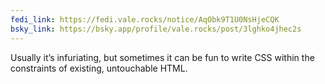 ```yaml
---
fedi_link: https://fedi.vale.rocks/notice/AqObk9T1U0NsHjeCQK
bsky_link: https://bsky.app/profile/vale.rocks/post/3lghko4jhec2s
---
```


Usually it’s infuriating, but sometimes it can be fun to write CSS within the constraints of existing, untouchable HTML.

